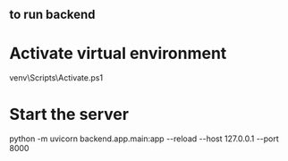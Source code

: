 ## to run backend

# Activate virtual environment
venv\Scripts\Activate.ps1

# Start the server
python -m uvicorn backend.app.main:app --reload --host 127.0.0.1 --port 8000

